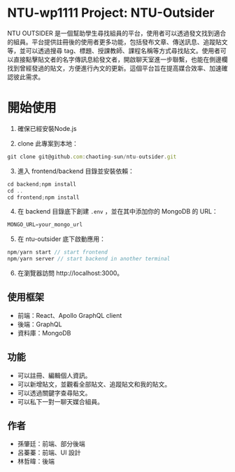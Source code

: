 # NTU-wp1111 Project: NTU-Outsider
NTU OUTSIDER 是一個幫助學生尋找組員的平台，使用者可以透過發文找到適合的組員。平台提供註冊後的使用者更多功能，包括發布文章、傳送訊息、追蹤貼文等，並可以透過搜尋 tag、標題、授課教師、課程名稱等方式尋找貼文。使用者可以直接點擊貼文者的名字傳訊息給發文者，開啟聊天室進一步聯繫，也能在側邊欄找到曾經發過的貼文，方便進行內文的更新。這個平台旨在提高媒合效率、加速確認彼此需求。

# 開始使用
1. 確保已經安裝Node.js

2. clone 此專案到本地：
```js
git clone git@github.com:chaoting-sun/ntu-outsider.git
```

3. 進入 frontend/backend 目錄並安裝依賴：
```js
cd backend;npm install
cd ..
cd frontend;npm install
```

4. 在 backend 目錄底下創建 `.env` ，並在其中添加你的 MongoDB 的 URL：
```js
MONGO_URL=your_mongo_url
```

5. 在 ntu-outsider 底下啟動應用：
```js
npm/yarn start // start frontend 
npm/yarn server // start backend in another terminal
```

6. 在瀏覽器訪問 http://localhost:3000。

## 使用框架
- 前端：React、Apollo GraphQL client
- 後端：GraphQL
- 資料庫：MongoDB

## 功能
- 可以註冊、編輯個人資訊。
- 可以新增貼文，並觀看全部貼文、追蹤貼文和我的貼文。
- 可以透過關鍵字查尋貼文。
- 可以私下一對一聊天媒合組員。

## 作者
- 孫肇廷：前端、部分後端
- 呂蓁蓁：前端、UI 設計
- 林哲暐：後端